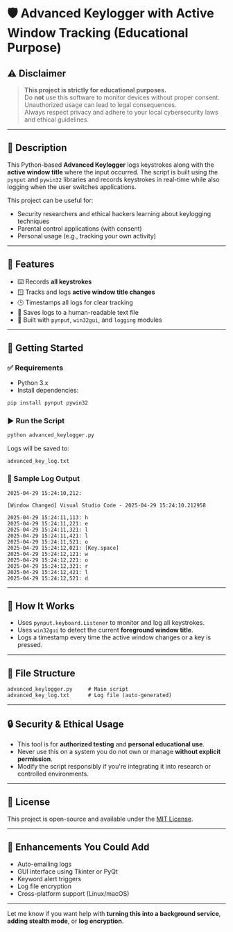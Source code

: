 # 🛡️ Advanced Keylogger with Active Window Tracking (Educational Purpose)

## ⚠️ Disclaimer

> **This project is strictly for educational purposes.**  
> Do **not** use this software to monitor devices without proper consent. Unauthorized usage can lead to legal consequences.  
> Always respect privacy and adhere to your local cybersecurity laws and ethical guidelines.

---

## 📝 Description

This Python-based **Advanced Keylogger** logs keystrokes along with the **active window title** where the input occurred. The script is built using the `pynput` and `pywin32` libraries and records keystrokes in real-time while also logging when the user switches applications.

This project can be useful for:
- Security researchers and ethical hackers learning about keylogging techniques
- Parental control applications (with consent)
- Personal usage (e.g., tracking your own activity)

---

## 🧰 Features

- ⌨️ Records **all keystrokes**
- 🪟 Tracks and logs **active window title changes**
- 🕒 Timestamps all logs for clear tracking
- 📄 Saves logs to a human-readable text file
- 🧱 Built with `pynput`, `win32gui`, and `logging` modules

---

## 🚀 Getting Started

### ✅ Requirements

- Python 3.x
- Install dependencies:

```bash
pip install pynput pywin32
```

### ▶️ Run the Script

```bash
python advanced_keylogger.py
```

Logs will be saved to:

```
advanced_key_log.txt
```

### 🧪 Sample Log Output

```
2025-04-29 15:24:10,212: 

[Window Changed] Visual Studio Code - 2025-04-29 15:24:10.212958

2025-04-29 15:24:11,113: h
2025-04-29 15:24:11,221: e
2025-04-29 15:24:11,321: l
2025-04-29 15:24:11,421: l
2025-04-29 15:24:11,521: o
2025-04-29 15:24:12,021: [Key.space]
2025-04-29 15:24:12,121: w
2025-04-29 15:24:12,221: o
2025-04-29 15:24:12,321: r
2025-04-29 15:24:12,421: l
2025-04-29 15:24:12,521: d
```

---

## 🧠 How It Works

- Uses `pynput.keyboard.Listener` to monitor and log all keystrokes.
- Uses `win32gui` to detect the current **foreground window title**.
- Logs a timestamp every time the active window changes or a key is pressed.

---

## 📁 File Structure

```
advanced_keylogger.py     # Main script
advanced_key_log.txt      # Log file (auto-generated)
```

---

## 🔒 Security & Ethical Usage

- This tool is for **authorized testing** and **personal educational use**.
- Never use this on a system you do not own or manage **without explicit permission**.
- Modify the script responsibly if you're integrating it into research or controlled environments.

---

## 📃 License

This project is open-source and available under the [MIT License](LICENSE).

---

## 📌 Enhancements You Could Add

- Auto-emailing logs
- GUI interface using Tkinter or PyQt
- Keyword alert triggers
- Log file encryption
- Cross-platform support (Linux/macOS)

---

Let me know if you want help with **turning this into a background service**, **adding stealth mode**, or **log encryption**.
